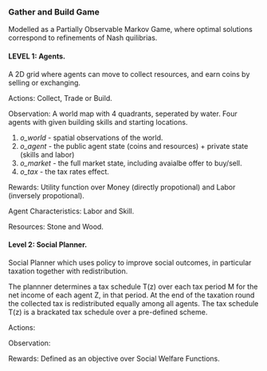 ### Gather and Build Game 

Modelled as a Partially Observable Markov Game, where optimal solutions correspond to refinements of Nash quilibrias. 

#### LEVEL 1: Agents.

A 2D grid where agents can move to collect resources, and earn coins by selling or exchanging. 


Actions: Collect, Trade or Build. 

Observation: A world map with 4 quadrants, seperated by water. Four agents with given building skills and starting locations. 
1. *o_world* - spatial observations of the world.
2. *o_agent* - the public agent state (coins and resources) + private state (skills and labor)
3. *o_market* - the full market state, including avaialbe offer to buy/sell. 
4. *o_tax* - the tax rates effect.    

Rewards: Utility function over Money (directly propotional) and Labor (inversely propotional).

Agent Characteristics: Labor and Skill. 

Resources: Stone and Wood. 

#### Level 2: Social Planner. 

Social Planner which uses policy to improve social outcomes, in particular taxation together with redistribution.

The plannner determines a tax schedule T(z) over each tax period M for the net income of each agent Z, in that period. At the end of the taxation round
the collected tax is redistributed equally among all agents. The tax schedule T(z) is a brackated tax schedule over a pre-defined scheme. 

Actions: 

Observation: 

Rewards: Defined as an objective over Social Welfare Functions. 

